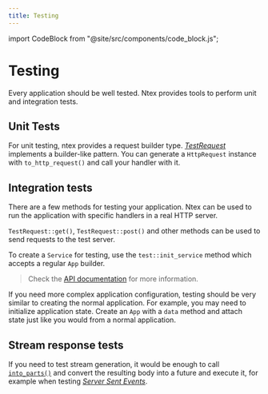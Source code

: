 ```yaml
---
title: Testing
---
```


import CodeBlock from "@site/src/components/code_block.js";

# Testing

Every application should be well tested. Ntex provides tools to perform unit and integration tests.

## Unit Tests

For unit testing, ntex provides a request builder type. [_TestRequest_][testrequest] implements a builder-like pattern. You can generate a `HttpRequest` instance with `to_http_request()` and call your handler with it.

<CodeBlock example="testing" file="main.rs" section="unit-tests" />

## Integration tests

There are a few methods for testing your application. Ntex can be used to run the application with specific handlers in a real HTTP server.

`TestRequest::get()`, `TestRequest::post()` and other methods can be used to send requests to the test server.

To create a `Service` for testing, use the `test::init_service` method which accepts a regular `App` builder.

> Check the [API documentation][ntexdocs] for more information.

<CodeBlock example="testing" file="integration_one.rs" section="integration-one" />

If you need more complex application configuration, testing should be very similar to creating the normal application. For example, you may need to initialize application state. Create an `App` with a `data` method and attach state just like you would from a normal application.

<CodeBlock example="testing" file="integration_two.rs" section="integration-two" />

## Stream response tests

If you need to test stream generation, it would be enough to call [`into_parts()`][resintoparts] and convert the resulting body into a future and execute it, for example when testing [_Server Sent Events_][serversentevents].

<CodeBlock example="testing" file="stream_response.rs" section="stream-response" />

[serversentevents]: https://developer.mozilla.org/en-US/docs/Web/API/Server-sent_events/Using_server-sent_events
[resintoparts]: https://docs.rs/ntex/latest/ntex/web/struct.WebResponse.html#method.into_parts
[ntexdocs]: https://docs.rs/ntex/latest/ntex/web/test/index.html
[testrequest]: https://docs.rs/ntex/latest/ntex/web/test/struct.TestRequest.html
